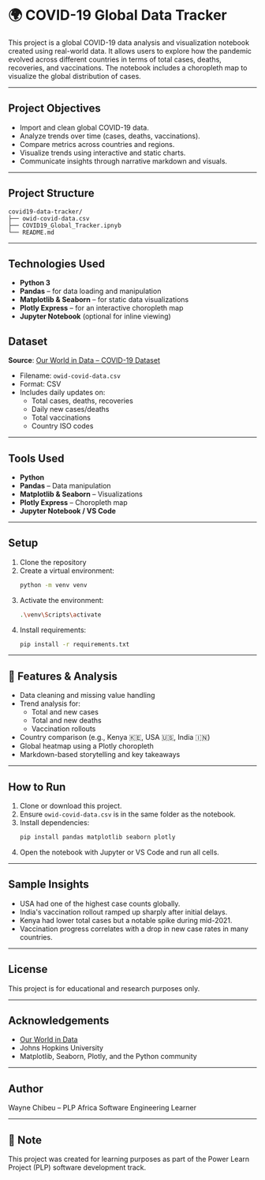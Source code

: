 
# 🌍 COVID-19 Global Data Tracker

This project is a global COVID-19 data analysis and visualization notebook created using real-world data. It allows users to explore how the pandemic evolved across different countries in terms of total cases, deaths, recoveries, and vaccinations. The notebook includes a choropleth map to visualize the global distribution of cases.

---

## Project Objectives

- Import and clean global COVID-19 data.
- Analyze trends over time (cases, deaths, vaccinations).
- Compare metrics across countries and regions.
- Visualize trends using interactive and static charts.
- Communicate insights through narrative markdown and visuals.

---

## Project Structure
```
covid19-data-tracker/
├── owid-covid-data.csv
├── COVID19_Global_Tracker.ipnyb
└── README.md
```

---
## Technologies Used
- **Python 3**
- **Pandas** – for data loading and manipulation
- **Matplotlib & Seaborn** – for static data visualizations
- **Plotly Express** – for an interactive choropleth map
- **Jupyter Notebook** (optional for inline viewing)

## Dataset

**Source**: [Our World in Data – COVID-19 Dataset](https://ourworldindata.org/coronavirus)

- Filename: `owid-covid-data.csv`
- Format: CSV
- Includes daily updates on:
  - Total cases, deaths, recoveries
  - Daily new cases/deaths
  - Total vaccinations
  - Country ISO codes

---

## Tools Used

- **Python**
- **Pandas** – Data manipulation
- **Matplotlib & Seaborn** – Visualizations
- **Plotly Express** – Choropleth map
- **Jupyter Notebook / VS Code**

---

## Setup

1. Clone the repository
2. Create a virtual environment:
   ```bash
   python -m venv venv
   ```
3. Activate the environment:
   ```bash
   .\venv\Scripts\activate
   ```
4. Install requirements:
   ```bash
   pip install -r requirements.txt
   ```

---

## 🧪 Features & Analysis

- Data cleaning and missing value handling
- Trend analysis for:
  - Total and new cases
  - Total and new deaths
  - Vaccination rollouts
- Country comparison (e.g., Kenya 🇰🇪, USA 🇺🇸, India 🇮🇳)
- Global heatmap using a Plotly choropleth
- Markdown-based storytelling and key takeaways

---

## How to Run

1. Clone or download this project.
2. Ensure `owid-covid-data.csv` is in the same folder as the notebook.
3. Install dependencies:
   ```bash
   pip install pandas matplotlib seaborn plotly
   ```
4. Open the notebook with Jupyter or VS Code and run all cells.

---

## Sample Insights

- USA had one of the highest case counts globally.
- India's vaccination rollout ramped up sharply after initial delays.
- Kenya had lower total cases but a notable spike during mid-2021.
- Vaccination progress correlates with a drop in new case rates in many countries.

---

## License

This project is for educational and research purposes only.

---

## Acknowledgements

- [Our World in Data](https://ourworldindata.org/coronavirus)
- Johns Hopkins University
- Matplotlib, Seaborn, Plotly, and the Python community

---

## Author
Wayne Chibeu – PLP Africa Software Engineering Learner

---
## 📌 Note
This project was created for learning purposes as part of the Power Learn Project (PLP) software development track.
```

